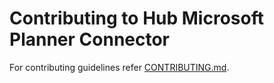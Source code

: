 # Contributing to Hub Microsoft Planner Connector

For contributing guidelines refer [CONTRIBUTING.md](https://github.com/vmware/connectors-workspace-one/blob/master/CONTRIBUTING.md).

